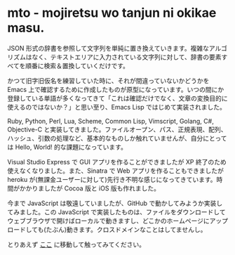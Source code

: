 mto - mojiretsu wo tanjun ni okikae masu.
=========================================

JSON 形式の辞書を参照して文字列を単純に置き換えていきます。複雑なアルゴリズムはなく、テキストエリアに入力されている文字列に対して、辞書の要素すべてを順番に検索＆置換していくだけです。

かつて旧字旧仮名を練習していた時に、それが間違っていないかどうかを Emacs 上で確認するために作成したものが原型になっています。いつの間にか登録している単語が多くなってきて「これは確認だけでなく、文章の変換目的に使えるのではないか？」と思い至り、Emacs Lisp ではじめて実装されました。

Ruby, Python, Perl, Lua, Scheme, Common Lisp, Vimscript, Golang, C#, Objective-C と実装してきました。ファイルオープン、パス、正規表現、配列、ハッシュ、引数の処理など、基本的なものしか触れていませんが、自分にとっては Hello, World! 的な課題になっています。

Visual Studio Express で GUI アプリを作ることができましたが XP 終了のため使えなくなりました。また、Sinatra で Web アプリを作ることもできましたが heroku が(無課金ユーザーに対して)先行き不明な感じになってきています。時間がかかりましたが Cocoa 版と iOS 版も作れました。

今まで JavaScript は敬遠していましたが、GitHub で動かしてみようか実装してみました。この JavaScript で実装したものは、ファイルをダウンロードしてウェブブラウザで開けばローカルで動きますし、どこかのホームページにアップロードしても(たぶん)動きます。クロスドメインなことはしてませんし。

とりあえず [ここ](http://nakinor.github.io/mto) に移動して触ってみてください。
